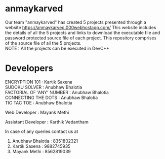 # anmaykarved
Our team "anmaykarved" has created 5 projects presented through a website https://anmaykarved.000webhostapp.com/ 
This website includes the details of all the 5 projects and links to download the executable file and password protected source file of each project.
This repository comprises of the source file of all the 5 projects.  
NOTE : All the projects can be executed in DevC++  

# Developers
ENCRYPTION 101 : Kartik Saxena  
SUDOKU SOLVER : Anubhaw Bhalotia  
FACTORIAL OF 'ANY' NUMBER : Anubhaw Bhalotia  
CONNECTING THE DOTS : Anubhaw Bhalotia  
TIC TAC TOE : Anubhaw Bhalotia  

Web Developer : Mayank Methi

Assistant Developer : Karthik Vedantham

In case of any queries contact us at   
1. Anubhaw Bhalotia : 8351802321  
2. Kartik Saxena : 9882745935  
3. Mayank Methi : 8562819039  
